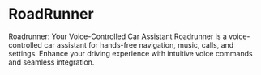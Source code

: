 # RoadRunner
Roadrunner: Your Voice-Controlled Car Assistant  Roadrunner is a voice-controlled car assistant for hands-free navigation, music, calls, and settings. Enhance your driving experience with intuitive voice commands and seamless integration.

